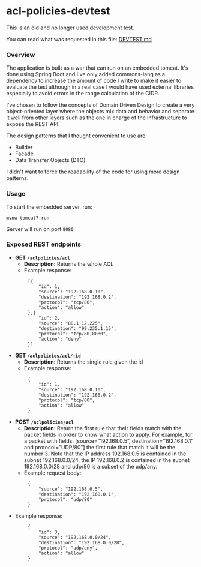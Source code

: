 # acl-policies-devtest
This is an old and no longer used development test.

You can read what was requested in this file: [DEVTEST.md](DEVTEST.md)

### Overview
The application is built as a war that can run on an embedded tomcat. It's done using Spring Boot and I've only added commons-lang as a dependency to increase the amount of code I write to make it easier to evaluate the test although in a real case I would have used external libraries especially to avoid errors in the range calculation of the CIDR.

I've chosen to follow the concepts of Domain Driven Design to create a very object-oriented layer where the objects mix data and behavior and separate it well from other layers such as the one in charge of the infrastructure to expose the REST API.

The design patterns that I thought convenient to use are:
- Builder
- Facade
- Data Transfer Objects (DTO)

I didn't want to force the readability of the code for using more design patterns.

### Usage
To start the embedded server, run:
```
mvnw tomcat7:run
```
Server will run on port `8080`

### Exposed REST endpoints
- **GET `/aclpolicies/acl`**
  - **Description:** Returns the whole ACL 
  - Example response:
  
```
        [{
            "id": 1,
            "source": "192.168.0.10",
            "destination": "192.168.0.2",
            "protocol": "tcp/80",
            "action": "allow"
        },{
            "id": 2,
            "source": "88.1.12.225",
            "destination": "99.235.1.15",
            "protocol": "tcp/80,8080",
            "action": "deny"
        }]
```
- **GET `/aclpolicies/acl/:id`**
  - **Description:** Returns the single rule given the id
  - Example response:
```
        {
            "id": 1,
            "source": "192.168.0.10",
            "destination": "192.168.0.2",
            "protocol": "tcp/80",
            "action": "allow"
        }
```
- **POST `/aclpolicies/acl`**
  - **Description:** Return the first rule that their fields match with the packet
fields in order to know what action to apply. For example, for a packet
with fields: [source=”192.168.0.5”, destination=”192.168.0.1” and
protocol=”UDP/80”] the first rule that match it will be the number 3.
Note that the IP address 192.168.0.5 is contained in the subnet
192.168.0.0/24, the IP 192.168.0.2 is contained in the subnet
192.168.0.0/28 and udp/80 is a subset of the udp/any.
  - Example request body:
```
        {
            "source": "192.168.0.5",
            "destination": "192.168.0.1",
            "protocol": "udp/80"
        }
```
  - Example response:
```
        {
            "id": 3,
            "source": "192.168.0.0/24",
            "destination": "192.168.0.0/28",
            "protocol": "udp/any",
            "action": "allow"
        }
```
